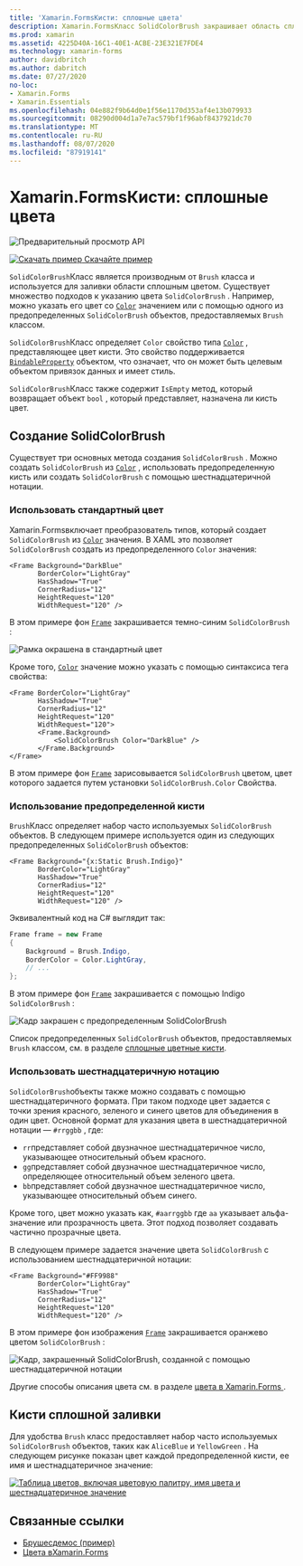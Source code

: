 ```yaml
---
title: 'Xamarin.FormsКисти: сплошные цвета'
description: Xamarin.FormsКласс SolidColorBrush закрашивает область сплошным цветом.
ms.prod: xamarin
ms.assetid: 4225D40A-16C1-40E1-ACBE-23E321E7FDE4
ms.technology: xamarin-forms
author: davidbritch
ms.author: dabritch
ms.date: 07/27/2020
no-loc:
- Xamarin.Forms
- Xamarin.Essentials
ms.openlocfilehash: 04e882f9b64d0e1f56e1170d353af4e13b079933
ms.sourcegitcommit: 08290d004d1a7e7ac579bf1f96abf8437921dc70
ms.translationtype: MT
ms.contentlocale: ru-RU
ms.lasthandoff: 08/07/2020
ms.locfileid: "87919141"
---
```

# <a name="no-locxamarinforms-brushes-solid-colors"></a>Xamarin.FormsКисти: сплошные цвета

![Предварительный просмотр API](~/media/shared/preview.png "Этот API-интерфейс сейчас доступен в предварительной версии.")

[![Скачать пример](~/media/shared/download.png) Скачайте пример](https://docs.microsoft.com/samples/xamarin/xamarin-forms-samples/userinterface-brushdemos/)

`SolidColorBrush`Класс является производным от `Brush` класса и используется для заливки области сплошным цветом. Существует множество подходов к указанию цвета `SolidColorBrush` . Например, можно указать его цвет со [`Color`](xref:Xamarin.Forms.Color) значением или с помощью одного из предопределенных `SolidColorBrush` объектов, предоставляемых `Brush` классом.

`SolidColorBrush`Класс определяет `Color` свойство типа [`Color`](xref:Xamarin.Forms.Color) , представляющее цвет кисти. Это свойство поддерживается [`BindableProperty`](xref:Xamarin.Forms.BindableProperty) объектом, что означает, что он может быть целевым объектом привязок данных и имеет стиль.

`SolidColorBrush`Класс также содержит `IsEmpty` метод, который возвращает объект `bool` , который представляет, назначена ли кисть цвет.

## <a name="create-a-solidcolorbrush"></a>Создание SolidColorBrush

Существует три основных метода создания `SolidColorBrush` . Можно создать `SolidColorBrush` из [`Color`](xref:Xamarin.Forms.Color) , использовать предопределенную кисть или создать `SolidColorBrush` с помощью шестнадцатеричной нотации.

### <a name="use-a-predefined-color"></a>Использовать стандартный цвет

Xamarin.Formsвключает преобразователь типов, который создает `SolidColorBrush` из [`Color`](xref:Xamarin.Forms.Color) значения. В XAML это позволяет `SolidColorBrush` создать из предопределенного `Color` значения:

```xaml
<Frame Background="DarkBlue"
       BorderColor="LightGray"
       HasShadow="True"
       CornerRadius="12"
       HeightRequest="120"
       WidthRequest="120" />
```

В этом примере фон [`Frame`](xref:Xamarin.Forms.Frame) закрашивается темно-синим `SolidColorBrush` :

![Рамка окрашена в стандартный цвет](solidcolor-images/predefined-color.png)

Кроме того, [`Color`](xref:Xamarin.Forms.Color) значение можно указать с помощью синтаксиса тега свойства:

```xaml
<Frame BorderColor="LightGray"
       HasShadow="True"
       CornerRadius="12"
       HeightRequest="120"
       WidthRequest="120">
       <Frame.Background>
           <SolidColorBrush Color="DarkBlue" />
       </Frame.Background>
</Frame>
```

В этом примере фон [`Frame`](xref:Xamarin.Forms.Frame) зарисовывается `SolidColorBrush` цветом, цвет которого задается путем установки `SolidColorBrush.Color` Свойства.

### <a name="use-a-predefined-brush"></a>Использование предопределенной кисти

`Brush`Класс определяет набор часто используемых `SolidColorBrush` объектов. В следующем примере используется один из следующих предопределенных `SolidColorBrush` объектов:

```xaml
<Frame Background="{x:Static Brush.Indigo}"
       BorderColor="LightGray"
       HasShadow="True"
       CornerRadius="12"
       HeightRequest="120"
       WidthRequest="120" />       
```

Эквивалентный код на C# выглядит так:

```csharp
Frame frame = new Frame
{
    Background = Brush.Indigo,
    BorderColor = Color.LightGray,
    // ...
};
```

В этом примере фон [`Frame`](xref:Xamarin.Forms.Frame) закрашивается с помощью Indigo `SolidColorBrush` :

![Кадр закрашен с предопределенным SolidColorBrush](solidcolor-images/predefined-brush.png)

Список предопределенных `SolidColorBrush` объектов, предоставляемых `Brush` классом, см. в разделе [сплошные цветные кисти](#solid-color-brushes).

### <a name="use-hexadecimal-notation"></a>Использовать шестнадцатеричную нотацию

`SolidColorBrush`объекты также можно создавать с помощью шестнадцатеричного формата. При таком подходе цвет задается с точки зрения красного, зеленого и синего цветов для объединения в один цвет. Основной формат для указания цвета в шестнадцатеричной нотации — `#rrggbb` , где:

- `rr`представляет собой двузначное шестнадцатеричное число, указывающее относительный объем красного.
- `gg`представляет собой двузначное шестнадцатеричное число, определяющее относительный объем зеленого цвета.
- `bb`представляет собой двузначное шестнадцатеричное число, указывающее относительный объем синего.

Кроме того, цвет можно указать как, `#aarrggbb` где `aa` указывает альфа-значение или прозрачность цвета. Этот подход позволяет создавать частично прозрачные цвета.

В следующем примере задается значение цвета `SolidColorBrush` с использованием шестнадцатеричной нотации:

```xaml
<Frame Background="#FF9988"
       BorderColor="LightGray"
       HasShadow="True"
       CornerRadius="12"
       HeightRequest="120"
       WidthRequest="120" />
```

В этом примере фон изображения [`Frame`](xref:Xamarin.Forms.Frame) закрашивается оранжево цветом `SolidColorBrush` :

![Кадр, закрашенный SolidColorBrush, созданной с помощью шестнадцатеричной нотации](solidcolor-images/hex.png)

Другие способы описания цвета см. в разделе [цвета в Xamarin.Forms ](~/xamarin-forms/user-interface/colors.md).

## <a name="solid-color-brushes"></a>Кисти сплошной заливки

Для удобства `Brush` класс предоставляет набор часто используемых `SolidColorBrush` объектов, таких как `AliceBlue` и `YellowGreen` . На следующем рисунке показан цвет каждой предопределенной кисти, ее имя и шестнадцатеричное значение:

[![Таблица цветов, включая цветовую палитру, имя цвета и шестнадцатеричное значение](solidcolor-images/solidcolorbrushes.png)](solidcolor-images/solidcolorbrushes-large.png#lightbox)

## <a name="related-links"></a>Связанные ссылки

- [Брушесдемос (пример)](https://docs.microsoft.com/samples/xamarin/xamarin-forms-samples/userinterface-brushdemos/)
- [Цвета вXamarin.Forms](~/xamarin-forms/user-interface/colors.md)
